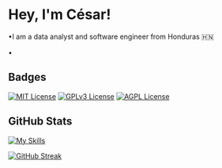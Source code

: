 
# Hey, I'm César!

•I am a data analyst and software engineer from Honduras 🇭🇳

•
## Badges


[![MIT License](https://img.shields.io/badge/License-MIT-green.svg)](https://choosealicense.com/licenses/mit/)
[![GPLv3 License](https://img.shields.io/badge/License-GPL%20v3-yellow.svg)](https://opensource.org/licenses/)
[![AGPL License](https://img.shields.io/badge/license-AGPL-blue.svg)](http://www.gnu.org/licenses/agpl-3.0)


## GitHub Stats

[![My Skills](https://skillicons.dev/icons?i=js,html,css,typescript,react,vue,ruby,php,python)](https://skillicons.dev)



[![GitHub Streak](https://github-readme-streak-stats.herokuapp.com?user=jungji777&theme=react)](https://git.io/streak-stats)

